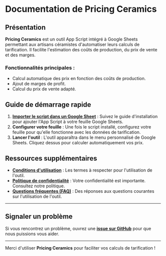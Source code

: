 # Documentation de Pricing Ceramics

## Présentation
**Pricing Ceramics** est un outil App Script intégré à Google Sheets permettant aux artisans céramistes d'automatiser leurs calculs de tarification. Il facilite l'estimation des coûts de production, du prix de vente et des marges.

### Fonctionnalités principales :
- Calcul automatique des prix en fonction des coûts de production.
- Ajout de marges de profit.
- Calcul du prix de vente adapté.

## Guide de démarrage rapide
1. **[Importer le script dans un Google Sheet](installation.md)** : Suivez le guide d'installation pour ajouter l'App Script à votre feuille Google Sheets.
2. **Configurer votre feuille** : Une fois le script installé, configurez votre feuille pour qu'elle fonctionne avec les données de tarification.
3. **Lancer l'outil** : L'outil apparaîtra dans le menu personnalisé de Google Sheets. Cliquez dessus pour calculer automatiquement vos prix.

## Ressources supplémentaires

- **[Conditions d'utilisation](conditions.md)** : Les termes à respecter pour l'utilisation de l'outil.
- **[Politique de confidentialité](confidentialite.md)** : Votre confidentialité est importante. Consultez notre politique.
- **[Questions fréquentes (FAQ)](faq.md)** : Des réponses aux questions courantes sur l'utilisation de l'outil.

---

## Signaler un problème

Si vous rencontrez un problème, ouvrez une **[issue sur GitHub](https://github.com/ton-utilisateur/artisan-business/issues)** pour que nous puissions vous aider.

---

Merci d'utiliser **Pricing Ceramics** pour faciliter vos calculs de tarification !
